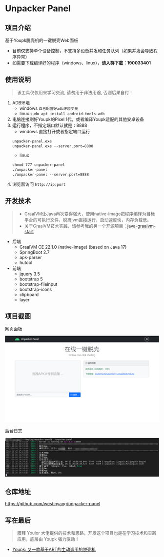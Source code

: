 # Unpacker Panel

## 项目介绍
基于Youpk脱壳机的一键脱壳Web面板

- 目前仅支持单个设备控制，不支持多设备并发和任务队列（如果并发会导致程序异常）  
- 如需要下载编译好的程序（windows、linux），**请入群下载：190033401**

## 使用说明

> 该工具仅仅用来学习交流, 请勿用于非法用途, 否则后果自付！

1. ADB环境
   - windows `自己配置好adb环境变量`
   - linux `sudo apt install android-tools-adb`
2. 电脑连接刷好Youpk的Pixel 1代，或者编译Youpk适配的其他安卓设备
3. 运行程序，不指定端口默认就是：8888
   - windows 直接打开或者指定端口运行
    ```batch
    unpacker-panel.exe
    unpacker-panel.exe --server.port=8888
    ```
   - linux
    ```shell
    chmod 777 unpacker-panel
    ./unpacker-panel
    ./unpacker-panel --server.port=8888
    ```
4. 浏览器访问 `http://ip:port`

## 开发技术

> - GraalVM让Java再次变得强大，使用native-image把程序编译为目标平台的可执行文件，脱离jvm直接运行，启动速度快，内存负载低。
> - 关于GraalVM技术实践，请参考我的另一个开源项目：[java-graalvm-start](https://github.com/westinyang/java-graalvm-start)

- 后端
    - GraalVM CE 22.1.0 (native-image) (based on Java 17)
    - SpringBoot 2.7
    - apk-parser
    - hutool
- 前端
    - jquery 3.5
    - bootstrap 5
    - bootstrap-fileinput
    - bootstrap-icons
    - clipboard
    - layer

## 项目截图

网页面板

![light.png](./screenshot/light.png)

后台日志

![log.png](./screenshot/log.png)

## 仓库地址

https://github.com/westinyang/unpacker-panel

## 写在最后

> 膜拜 Youlor 大佬提供的技术和思路，开发这个项目也是在学习技术和实践应用，底层由 Youpk 强力驱动！

- [Youpk: 又一款基于ART的主动调用的脱壳机](https://bbs.pediy.com/thread-259854.htm)
